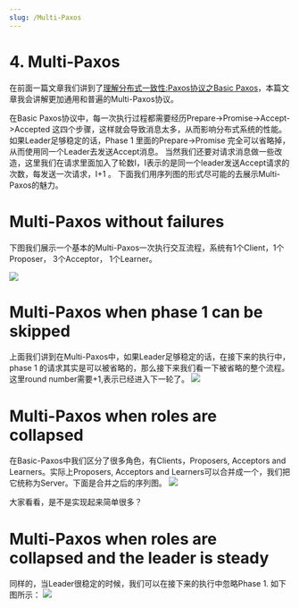 ```yaml
---
slug: /Multi-Paxos
---
```


# 4. Multi-Paxos

在前面一篇文章我们讲到了[理解分布式一致性:Paxos协议之Basic Paxos](http://www.flydean.com/understand-paxos-basic-paxos/)，本篇文章我会讲解更加通用和普遍的Multi-Paxos协议。

在Basic Paxos协议中，每一次执行过程都需要经历Prepare->Promise->Accept->Accepted 这四个步骤，这样就会导致消息太多，从而影响分布式系统的性能。
如果Leader足够稳定的话，Phase 1 里面的Prepare->Promise 完全可以省略掉，从而使用同一个Leader去发送Accept消息。
当然我们还要对请求消息做一些改造，这里我们在请求里面加入了轮数I，I表示的是同一个leader发送Accept请求的次数，每发送一次请求，I+1 。
下面我们用序列图的形式尽可能的去展示Multi-Paxos的魅力。

# Multi-Paxos without failures
下图我们展示一个基本的Multi-Paxos一次执行交互流程，系统有1个Client，1个Proposer， 3个Acceptor， 1个Learner。

![](https://p3-juejin.byteimg.com/tos-cn-i-k3u1fbpfcp/a67f5d240e094e01947f94d242677afe~tplv-k3u1fbpfcp-zoom-1.image)

# Multi-Paxos when phase 1 can be skipped
上面我们讲到在Multi-Paxos中，如果Leader足够稳定的话，在接下来的执行中，phase 1 的请求其实是可以被省略的，那么接下来我们看一下被省略的整个流程。
这里round number需要+1,表示已经进入下一轮了。
![](https://p3-juejin.byteimg.com/tos-cn-i-k3u1fbpfcp/35340a553ea046c989cec0c56f01a6de~tplv-k3u1fbpfcp-zoom-1.image)


# Multi-Paxos when roles are collapsed
在Basic-Paxos中我们区分了很多角色，有Clients，Proposers, Acceptors and Learners。实际上Proposers, Acceptors and Learners可以合并成一个，我们把它统称为Server。下面是合并之后的序列图。
![](https://p3-juejin.byteimg.com/tos-cn-i-k3u1fbpfcp/3180b6914d5e4b3e992e5df1d55e6c75~tplv-k3u1fbpfcp-zoom-1.image)

大家看看，是不是实现起来简单很多？

# Multi-Paxos when roles are collapsed and the leader is steady
同样的，当Leader很稳定的时候，我们可以在接下来的执行中忽略Phase 1. 如下图所示：
![](https://p3-juejin.byteimg.com/tos-cn-i-k3u1fbpfcp/7292a7b04cc54393b23d9f901cc259a7~tplv-k3u1fbpfcp-zoom-1.image)



